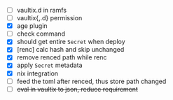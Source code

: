 - [ ] vaultix.d in ramfs
- [ ] vaultix{,.d} permission
- [x] age plugin
- [ ] check command
- [x] should get entire `Secret` when deploy
- [x] [renc] calc hash and skip unchanged
- [x] remove renced path while renc 
- [x] apply `Secret` metadata
- [x] nix integration
- [ ] feed the toml after renced, thus store path changed
- [ ] ~~eval in vaultix to json, reduce requirement~~

